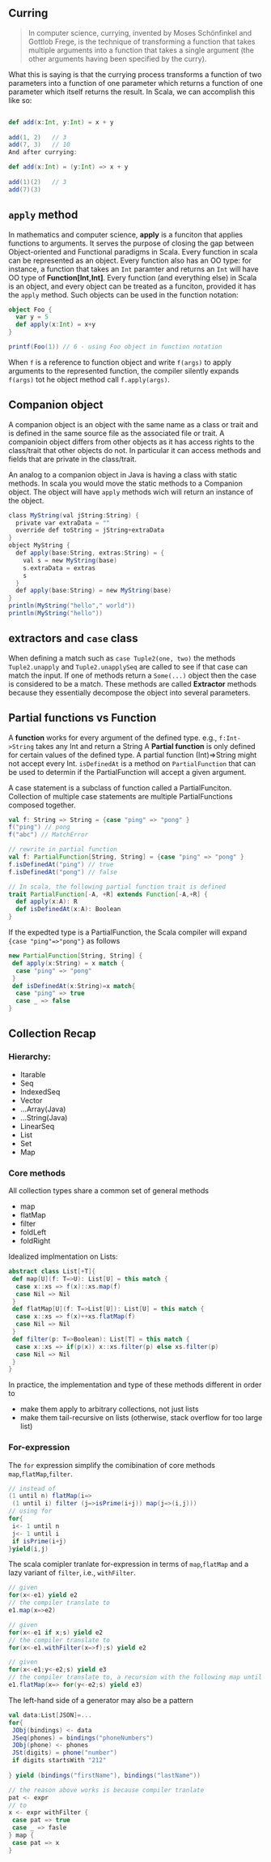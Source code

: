 ## Curring

> In computer science, currying, invented by Moses Schönfinkel and Gottlob Frege, is the technique of transforming a function that takes multiple arguments into a function that takes a single argument (the other arguments having been specified by the curry).

What this is saying is that the currying process transforms a function of two parameters into a function of one parameter which returns a function of one parameter which itself returns the result.  In Scala, we can accomplish this like so:
```scala

def add(x:Int, y:Int) = x + y
 
add(1, 2)   // 3
add(7, 3)   // 10
And after currying:

def add(x:Int) = (y:Int) => x + y
 
add(1)(2)   // 3
add(7)(3) 

```

## `apply` method
In mathematics and computer science, **apply** is a funciton that applies functions to arguments. It serves the purpose of closing the gap between Object-oriented and Functional paradigms in Scala. Every function in scala can be represented as an object. Every function also has an OO type: for instance, a function that takes an `Int` paramter and returns an `Int` will have OO type of **Function[Int,Int]**.  Every function (and everything else) in Scala is an object, and every object can be treated as a funciton, provided it has the `apply` method. Such objects can be used in the function notation:
```scala
object Foo {
  var y = 5
  def apply(x:Int) = x+y
}

printf(Foo(1)) // 6 - using Foo object in function notation
```
When `f` is a reference to function object and write `f(args)` to apply arguments to the represented function, the compiler silently expands `f(args)` tot he object method call `f.apply(args)`.

## Companion object
A companion object is an object with the same name as a class or trait and is defined in the same source file as the associated file or trait. A companioin object differs from other objects as it has access rights to the class/trait that other objects do not. In particular it can access methods and fields that are private in the class/trait.

An analog to a companion object in Java is having a class with static methods. In scala you would move the static methods to a Companion object. The object will have `apply` methods wich will return an instance of the object.
```scala
class MyString(val jString:String) {
  private var extraData = ""
  override def toString = jString+extraData
}
object MyString {
  def apply(base:String, extras:String) = {
    val s = new MyString(base)
    s.extraData = extras
    s
  }
  def apply(base:String) = new MyString(base)
}
println(MyString("hello"," world"))
println(MyString("hello"))
```

## extractors and `case` class
When defining a match such as `case Tuple2(one, two)` the methods `Tuple2.unapply` and `Tuple2.unapplySeq` are called to see if that case can match the input. If one of methods return a `Some(...)` object then the case is considered to be a match. These methods are called **Extractor** methods because they essentially decompose the object into several parameters.

## Partial functions vs Function
A **function** works for every argument of the defined type. e.g., `f:Int->String` takes any Int and return a String
A **Partial function** is only defined for certain values of the defined type. A partial function (Int)=>String might not accept every Int. `isDefinedAt` is a method on `PartialFunction` that can be used to determin if the PartialFunction will accept a given argument.

A case statement is a subclass of function called a PartialFunciton. Collection of multiple case statements are multiple PartialFunctions composed together.

```scala
val f: String => String = {case "ping" => "pong" }
f("ping") // pong
f("abc") // MatchError

// rewrite in partial function
val f: PartialFunction[String, String] = {case "ping" => "pong" }
f.isDefinedAt("ping") // true
f.isDefinedAt("pong") // false

// In scala, the following partial function trait is defined 
trait PartialFunction[-A, +R] extends Function[-A,+R] {
  def apply(x:A): R
  def isDefinedAt(x:A): Boolean
}
```
If the expedted type is a PartialFunction, the Scala compiler will expand  `{case "ping"=>"pong"}` as follows
```scala
new PartialFunction[String, String] {
 def apply(x:String) = x match {
  case "ping" => "pong"
 }
 def isDefinedAt(x:String)=x match{
  case "ping" => true
  case _ => false
}
```

## Collection Recap

### Hierarchy:
* Itarable
 * Seq
  * IndexedSeq
   * Vector
   * ...Array(Java)
   * ...String(Java)
  * LinearSeq
   * List
 * Set
 * Map

### Core methods
All collection types share a common set of general methods
* map
* flatMap
* filter
* foldLeft
* foldRight

Idealized implmentation on Lists:
```scala
abstract class List[+T]{
 def map[U](f: T=>U): List[U] = this match {
  case x::xs => f(x)::xs.map(f)
  case Nil => Nil
 }
 def flatMap[U](f: T=>List[U]): List[U] = this match {
  case x::xs => f(x)++xs.flatMap(f)
  case Nil => Nil
 }
 def filter(p: T=>Boolean): List[T] = this match {
  case x::xs => if(p(x)) x::xs.filter(p) else xs.filter(p)
  case Nil => Nil
 }
}
```
In practice, the implementation and type of these methods different in order to
* make them apply to arbitrary collections, not just lists
* make them tail-recursive on lists (otherwise, stack overflow for too large list)

### For-expression
The `for` expression simplify the comibination of core methods `map`,`flatMap`,`filter`.
```scala
// instead of 
(1 until n) flatMap(i=>
 (1 until i) filter (j=>isPrime(i+j)) map(j=>(i,j)))
// using for
for{
 i<- 1 until n
 j<- 1 until i
 if isPrime(i+j)
}yield(i,j)
```
The scala comipler tranlate for-expression in terms of `map`,`flatMap` and a lazy variant of `filter`, i.e., `withFilter`.
```scala
// given
for(x<-e1) yield e2
// the compiler translate to
e1.map(x=>e2)

// given
for(x<-e1 if x;s) yield e2
// the compiler translate to
for(x<-e1.withFilter(x=>f);s) yield e2

// given 
for(x<-e1;y<-e2;s) yield e3
// the compiler translate to, a recursion with the following map until all for is translated
e1.flatMap(x=> for(y<-e2;s) yield e3)
```

The left-hand side of a generator may also be a pattern
```scala
val data:List[JSON]=...
for{
 JObj(bindings) <- data
 JSeq(phones) = bindings("phoneNumbers")
 JObj(phone) <- phones
 JSt(digits) = phone("number")
 if digits startsWith "212"
 
} yield (bindings("firstName"), bindings("lastName"))

// the reason above works is because compiler tranlate
pat <- expr 
// to
x <- expr withFilter {
 case pat => true
 case _ => fasle
} map {
 case pat => x
}
```
